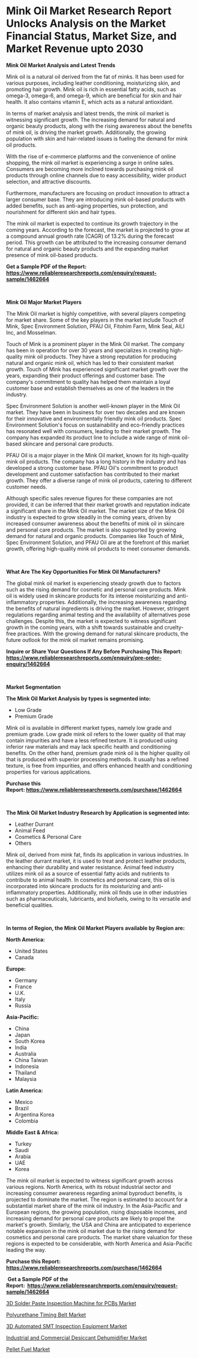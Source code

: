 <p><h1>Mink Oil Market Research Report Unlocks Analysis on the Market Financial Status, Market Size, and Market Revenue upto 2030</h1></p><p><strong>Mink Oil Market Analysis and Latest Trends</strong></p>
<p><p>Mink oil is a natural oil derived from the fat of minks. It has been used for various purposes, including leather conditioning, moisturizing skin, and promoting hair growth. Mink oil is rich in essential fatty acids, such as omega-3, omega-6, and omega-9, which are beneficial for skin and hair health. It also contains vitamin E, which acts as a natural antioxidant.</p><p>In terms of market analysis and latest trends, the mink oil market is witnessing significant growth. The increasing demand for natural and organic beauty products, along with the rising awareness about the benefits of mink oil, is driving the market growth. Additionally, the growing population with skin and hair-related issues is fueling the demand for mink oil products.</p><p>With the rise of e-commerce platforms and the convenience of online shopping, the mink oil market is experiencing a surge in online sales. Consumers are becoming more inclined towards purchasing mink oil products through online channels due to easy accessibility, wider product selection, and attractive discounts.</p><p>Furthermore, manufacturers are focusing on product innovation to attract a larger consumer base. They are introducing mink oil-based products with added benefits, such as anti-aging properties, sun protection, and nourishment for different skin and hair types.</p><p>The mink oil market is expected to continue its growth trajectory in the coming years. According to the forecast, the market is projected to grow at a compound annual growth rate (CAGR) of 13.2% during the forecast period. This growth can be attributed to the increasing consumer demand for natural and organic beauty products and the expanding market presence of mink oil-based products.</p></p>
<p><strong>Get a Sample PDF of the Report:&nbsp; <a href="https://www.reliableresearchreports.com/enquiry/request-sample/1462664">https://www.reliableresearchreports.com/enquiry/request-sample/1462664</a></strong></p>
<p>&nbsp;</p>
<p><strong>Mink Oil Major Market Players</strong></p>
<p><p>The Mink Oil market is highly competitive, with several players competing for market share. Some of the key players in the market include Touch of Mink, Spec Environment Solution, PFAU Oil, Fitohim Farm, Mink Seal, AILI Inc, and Mosselman. </p><p>Touch of Mink is a prominent player in the Mink Oil market. The company has been in operation for over 30 years and specializes in creating high-quality mink oil products. They have a strong reputation for producing natural and organic mink oil, which has led to their consistent market growth. Touch of Mink has experienced significant market growth over the years, expanding their product offerings and customer base. The company's commitment to quality has helped them maintain a loyal customer base and establish themselves as one of the leaders in the industry.</p><p>Spec Environment Solution is another well-known player in the Mink Oil market. They have been in business for over two decades and are known for their innovative and environmentally friendly mink oil products. Spec Environment Solution's focus on sustainability and eco-friendly practices has resonated well with consumers, leading to their market growth. The company has expanded its product line to include a wide range of mink oil-based skincare and personal care products.</p><p>PFAU Oil is a major player in the Mink Oil market, known for its high-quality mink oil products. The company has a long history in the industry and has developed a strong customer base. PFAU Oil's commitment to product development and customer satisfaction has contributed to their market growth. They offer a diverse range of mink oil products, catering to different customer needs.</p><p>Although specific sales revenue figures for these companies are not provided, it can be inferred that their market growth and reputation indicate a significant share in the Mink Oil market. The market size of the Mink Oil industry is expected to grow steadily in the coming years, driven by increased consumer awareness about the benefits of mink oil in skincare and personal care products. The market is also supported by growing demand for natural and organic products. Companies like Touch of Mink, Spec Environment Solution, and PFAU Oil are at the forefront of this market growth, offering high-quality mink oil products to meet consumer demands.</p></p>
<p>&nbsp;</p>
<p><strong>What Are The Key Opportunities For Mink Oil Manufacturers?</strong></p>
<p><p>The global mink oil market is experiencing steady growth due to factors such as the rising demand for cosmetic and personal care products. Mink oil is widely used in skincare products for its intense moisturizing and anti-inflammatory properties. Additionally, the increasing awareness regarding the benefits of natural ingredients is driving the market. However, stringent regulations regarding animal testing and the availability of alternatives pose challenges. Despite this, the market is expected to witness significant growth in the coming years, with a shift towards sustainable and cruelty-free practices. With the growing demand for natural skincare products, the future outlook for the mink oil market remains promising.</p></p>
<p><strong>Inquire or Share Your Questions If Any Before Purchasing This Report: <a href="https://www.reliableresearchreports.com/enquiry/pre-order-enquiry/1462664">https://www.reliableresearchreports.com/enquiry/pre-order-enquiry/1462664</a></strong></p>
<p>&nbsp;</p>
<p><strong>Market Segmentation</strong></p>
<p><strong>The Mink Oil Market Analysis by types is segmented into:</strong></p>
<p><ul><li>Low Grade</li><li>Premium Grade</li></ul></p>
<p><p>Mink oil is available in different market types, namely low grade and premium grade. Low grade mink oil refers to the lower quality oil that may contain impurities and have a less refined texture. It is produced using inferior raw materials and may lack specific health and conditioning benefits. On the other hand, premium grade mink oil is the higher quality oil that is produced with superior processing methods. It usually has a refined texture, is free from impurities, and offers enhanced health and conditioning properties for various applications.</p></p>
<p><strong>Purchase this Report:&nbsp;<a href="https://www.reliableresearchreports.com/purchase/1462664">https://www.reliableresearchreports.com/purchase/1462664</a></strong></p>
<p>&nbsp;</p>
<p><strong>The Mink Oil Market Industry Research by Application is segmented into:</strong></p>
<p><ul><li>Leather Durrant</li><li>Animal Feed</li><li>Cosmetics & Personal Care</li><li>Others</li></ul></p>
<p><p>Mink oil, derived from mink fat, finds its application in various industries. In the leather durrant market, it is used to treat and protect leather products, enhancing their durability and water resistance. Animal feed industry utilizes mink oil as a source of essential fatty acids and nutrients to contribute to animal health. In cosmetics and personal care, this oil is incorporated into skincare products for its moisturizing and anti-inflammatory properties. Additionally, mink oil finds use in other industries such as pharmaceuticals, lubricants, and biofuels, owing to its versatile and beneficial qualities.</p></p>
<p>&nbsp;</p>
<p><strong>In terms of Region, the Mink Oil Market Players available by Region are:</strong></p>
<p>
    <p> <strong> North America: </strong>
        <ul>
            <li>United States</li>
            <li>Canada</li>
        </ul>
        </p> 
    <p> <strong> Europe: </strong>
        <ul>
            <li>Germany</li>
            <li>France</li>
            <li>U.K.</li>
            <li>Italy</li>
            <li>Russia</li>
        </ul>
        </p> 
    <p> <strong> Asia-Pacific: </strong>
        <ul>
            <li>China</li>
            <li>Japan</li>
            <li>South Korea</li>
            <li>India</li>
            <li>Australia</li>
            <li>China Taiwan</li>
            <li>Indonesia</li>
            <li>Thailand</li>
            <li>Malaysia</li>
        </ul>
        </p> 
    <p> <strong> Latin America: </strong>
        <ul>
            <li>Mexico</li>
            <li>Brazil</li>
            <li>Argentina Korea</li>
            <li>Colombia</li>
        </ul>
        </p> 
    <p> <strong> Middle East & Africa: </strong>
        <ul>
            <li>Turkey</li>
            <li>Saudi</li>
            <li>Arabia</li>
            <li>UAE</li>
            <li>Korea</li>
        </ul>
    </p>
    </p>
<p><p>The mink oil market is expected to witness significant growth across various regions. North America, with its robust industrial sector and increasing consumer awareness regarding animal byproduct benefits, is projected to dominate the market. The region is estimated to account for a substantial market share of the mink oil industry. In the Asia-Pacific and European regions, the growing population, rising disposable incomes, and increasing demand for personal care products are likely to propel the market's growth. Similarly, the USA and China are anticipated to experience notable expansion in the mink oil market due to the rising demand for cosmetics and personal care products. The market share valuation for these regions is expected to be considerable, with North America and Asia-Pacific leading the way.</p></p>
<p><strong>Purchase this Report: <a href="https://www.reliableresearchreports.com/purchase/1462664">https://www.reliableresearchreports.com/purchase/1462664</a></strong></p>
<p>&nbsp;<strong>Get a Sample PDF of the Report:&nbsp;&nbsp;<a href="https://www.reliableresearchreports.com/enquiry/request-sample/1462664">https://www.reliableresearchreports.com/enquiry/request-sample/1462664</a></strong></p>
<p><strong></strong></p>
<p><p><a href="https://medium.com/@rogerking1949/3d-solder-paste-inspection-machine-for-pcbs-market-competitive-analysis-market-trends-and-809621d8353f">3D Solder Paste Inspection Machine for PCBs Market</a></p><p><a href="https://github.com/vimar16th/Market-Research-Report-List-1/blob/main/polyurethane-timing-belt-market.md">Polyurethane Timing Belt Market</a></p><p><a href="https://medium.com/@beaublock2023/3d-automated-smt-inspection-equipment-market-trends-and-market-analysis-forecasted-for-period-5e863decb379">3D Automated SMT Inspection Equipment Market</a></p><p><a href="https://medium.com/@elisamohr1910/industrial-and-commercial-desiccant-dehumidifier-market-size-and-market-trends-complete-industry-04299afc74a2">Industrial and Commercial Desiccant Dehumidifier Market</a></p><p><a href="https://github.com/sofayahoo2023/Market-Research-Report-List-1/blob/main/pellet-fuel-market.md">Pellet Fuel Market</a></p></p>